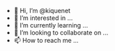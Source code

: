 - 👋 Hi, I’m @kiquenet
- 👀 I’m interested in ...
- 🌱 I’m currently learning ...
- 💞️ I’m looking to collaborate on ...
- 📫 How to reach me ...

<!---
kiquenet/kiquenet is a ✨ special ✨ repository because its `README.md` (this file) appears on your GitHub profile.
You can click the Preview link to take a look at your changes.
--->
